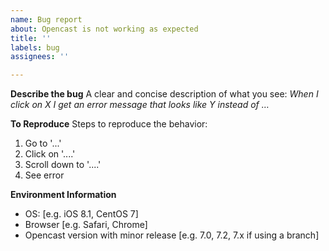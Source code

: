 ```yaml
---
name: Bug report
about: Opencast is not working as expected
title: ''
labels: bug
assignees: ''

---
```


**Describe the bug**
A clear and concise description of what you see:
*When I click on X I get an error message that looks like Y instead of …*

**To Reproduce**
Steps to reproduce the behavior:
1. Go to '...'
2. Click on '....'
3. Scroll down to '....'
4. See error

**Environment Information**
 - OS: [e.g. iOS 8.1, CentOS 7]
 - Browser [e.g. Safari, Chrome]
 - Opencast version with minor release [e.g. 7.0, 7.2, 7.x if using a branch]

